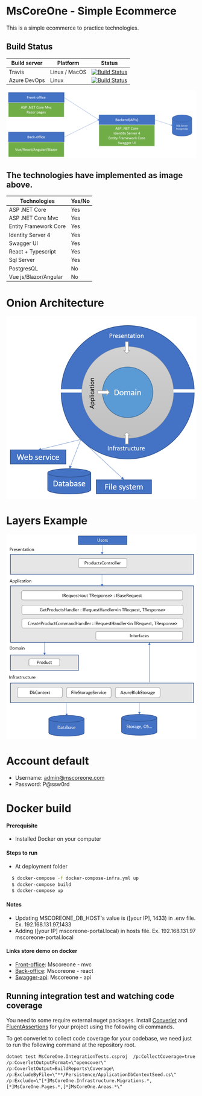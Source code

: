 
 # MsCoreOne - Simple Ecommerce

 This is a simple ecommerce to practice technologies.

## Build Status
| Build server    | Platform       | Status      |
|-----------------|----------------|-------------|
|Travis           | Linux / MacOS  |[![Build Status](https://travis-ci.com/trungcaot/MsCoreOne.svg?branch=master)](https://travis-ci.com/github/trungcaot/MsCoreOne) |
|Azure DevOps     | Linux          |[![Build Status](https://dev.azure.com/trungcaot/MsCoreOne/_apis/build/status/trungcaot.MsCoreOne?branchName=master)](https://dev.azure.com/trungcaot/MsCoreOne/_build/latest?definitionId=1&branchName=master) |

![alt text](/docs/imgs/mscoreone_architecture.png)

## The technologies have implemented as image above.
| Technologies    | Yes/No       |
|-----------------|----------------|
|ASP .NET Core | Yes |
|ASP .NET Core Mvc | Yes |
|Entity Framework Core | Yes |
|Identity Server 4 | Yes |
|Swagger UI | Yes |
|React + Typescript | Yes |
|Sql Server | Yes |
|PostgresQL | No |
|Vue js/Blazor/Angular | No |

# Onion Architecture
![alt text](/docs/imgs/onion_architecture.png)

# Layers Example
![alt text](/docs/imgs/layers_example.png)

# Account default
 - Username: admin@mscoreone.com
 - Password: P@ssw0rd


# Docker build

#### Prerequisite

 - Installed Docker on your computer

#### Steps to run

- At deployment folder

```sh
  $ docker-compose -f docker-compose-infra.yml up
  $ docker-compose build
  $ docker-compose up
```

#### Notes

- Updating MSCOREONE_DB_HOST's value is ([your IP], 1433) in .env file. Ex. 192.168.131.97,1433
- Adding ([your IP] mscoreone-portal.local) in hosts file. Ex. 192.168.131.97 mscoreone-portal.local

#### Links store demo on docker

 - [Front-office](http://mscoreone-portal.local:5003/): Mscoreone - mvc
 - [Back-office](http://mscoreone-portal.local:3000/): Mscoreone - react
 - [Swagger-api](http://mscoreone-portal.local:5001/): Mscoreone - api

## Running integration test and watching code coverage

You need to some require external nuget packages. Install [Converlet](https://www.nuget.org/packages/coverlet.msbuild/) and [FluentAssertions](https://www.nuget.org/packages/FluentAssertions/) for your project using the following cli commands.

To get converlet to collect code coverage for your codebase, we need just to run the following command at the repository root.

```
dotnet test MsCoreOne.IntegrationTests.csproj  /p:CollectCoverage=true /p:CoverletOutputFormat=\"opencover\" /p:CoverletOutput=BuildReports\Coverage\ /p:ExcludeByFile=\"**/Persistence/ApplicationDbContextSeed.cs\" /p:Exclude=\"[*]MsCoreOne.Infrastructure.Migrations.*,[*]MsCoreOne.Pages.*,[*]MsCoreOne.Areas.*\"

```
